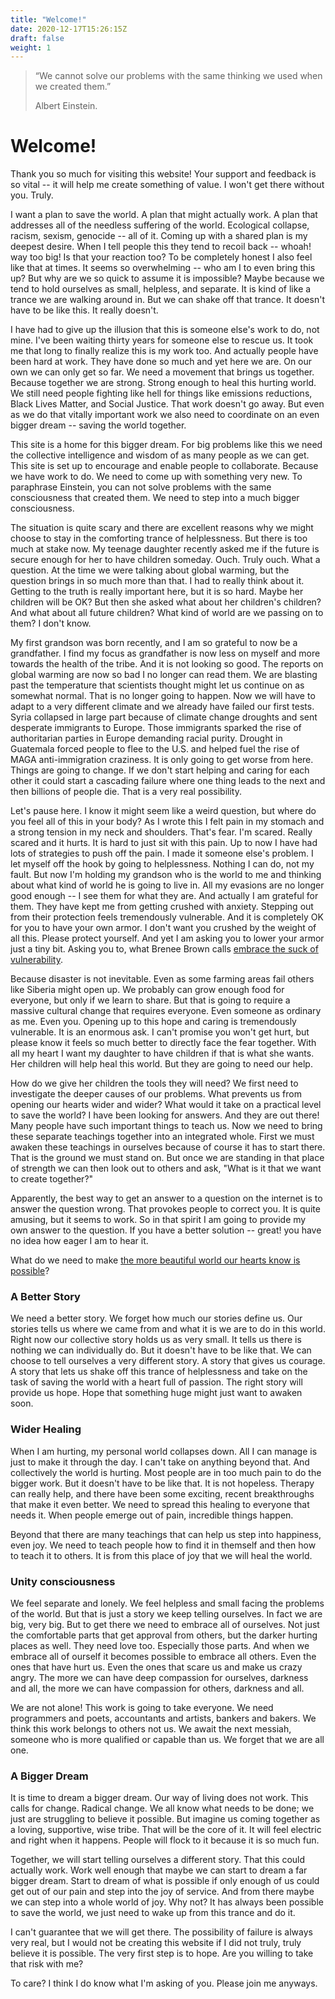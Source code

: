```yaml
---
title: "Welcome!"
date: 2020-12-17T15:26:15Z
draft: false
weight: 1
---
```

> “We cannot solve our problems with the same thinking we used when we created them.”
> 
> Albert Einstein.

# Welcome!

Thank you so much for visiting this website! Your support and feedback is so vital -- it will help me create something of value. I won't get there without you. Truly.

I want a plan to save the world. A plan that might actually work. A plan that addresses all of the needless suffering of the world. Ecological collapse, racism, sexism, genocide -- all of it. Coming up with a shared plan is my deepest desire. When I tell people this they tend to recoil back -- whoah! way too big! Is that your reaction too? To be completely honest I also feel like that at times. It seems so overwhelming -- who am I to even bring this up? But why are we so quick to assume it is impossible? Maybe because we tend to hold ourselves as small, helpless, and separate. It is kind of like a trance we are walking around in. But we can shake off that trance. It doesn't have to be like this. It really doesn't.

I have had to give up the illusion that this is someone else's work to do, not mine. I've been waiting thirty years for someone else to rescue us. It took me that long to finally realize this is my work too. And actually people have been hard at work. They have done so much and yet here we are. On our own we can only get so far. We need a movement that brings us together. Because together we are strong. Strong enough to heal this hurting world. We still need people fighting like hell for things like emissions reductions, Black Lives Matter, and Social Justice. That work doesn't go away. But even as we do that vitally important work we also need to coordinate on an even bigger dream -- saving the world together.  

This site is a home for this bigger dream. For big problems like this we need the collective intelligence and wisdom of as many people as we can get. This site is set up to encourage and enable people to collaborate. Because we have work to do. We need to come up with something very new. To paraphrase Einstein, you can not solve problems with the same consciousness that created them. We need to step into a much bigger consciousness.

The situation is quite scary and there are excellent reasons why we might choose to stay in the comforting trance of helplessness. But there is too much at stake now. My teenage daughter recently asked me if the future is secure enough for her to have children someday. Ouch. Truly ouch. What a question. At the time we were talking about global warming, but the question brings in so much more than that. I had to really think about it. Getting to the truth is really important here, but it is so hard. Maybe her children will be OK? But then she asked what about her children's children? And what about all future children? What kind of world are we passing on to them? I don't know.

My first grandson was born recently, and I am so grateful to now be a grandfather. I find my focus as grandfather is now less on myself and more towards the health of the tribe. And it is not looking so good. The reports on global warming are now so bad I no longer can read them. We are blasting past the temperature that scientists thought might let us continue on as somewhat normal. That is no longer going to happen. Now we will have to adapt to a very different climate and we already have failed our first tests. Syria collapsed in large part because of climate change droughts and sent desperate immigrants to Europe. Those immigrants sparked the rise of authoritarian parties in Europe demanding racial purity. Drought in Guatemala forced people to flee to the U.S. and helped fuel the rise of MAGA anti-immigration craziness. It is only going to get worse from here. Things are going to change. If we don't start helping and caring for each other it could start a cascading failure where one thing leads to the next and then billions of people die. That is a very real possibility.

Let's pause here. I know it might seem like a weird question, but where do you feel all of this in your body? As I wrote this I felt pain in my stomach and a strong tension in my neck and shoulders. That's fear. I'm scared. Really scared and it hurts. It is hard to just sit with this pain. Up to now I have had lots of strategies to push off the pain. I made it someone else's problem. I let myself off the hook by going to helplessness. Nothing I can do, not my fault. But now I'm holding my grandson who is the world to me and thinking about what kind of world he is going to live in. All my evasions are no longer good enough -- I see them for what they are. And actually I am grateful for them. They have kept me from getting crushed with anxiety. Stepping out from their protection feels tremendously vulnerable. And it is completely OK for you to have your own armor. I don't want you crushed by the weight of all this. Please protect yourself. And yet I am asking you to lower your armor just a tiny bit. Asking you to, what Brenee Brown calls [embrace the suck of vulnerability][1].

Because disaster is not inevitable. Even as some farming areas fail others like Siberia might open up. We probably can grow enough food for everyone, but only if we learn to share. But that is going to require a massive cultural change that requires everyone. Even someone as ordinary as me. Even you. Opening up to this hope and caring is tremendously vulnerable. It is an enormous ask. I can't promise you won't get hurt, but please know it feels so much better to directly face the fear together.  With all my heart I want my daughter to have children if that is what she wants. Her children will help heal this world. But they are going to need our help.

How do we give her children the tools they will need? We first need to investigate the deeper causes of our problems. What prevents us from opening our hearts wider and wider? What would it take on a practical level to save the world? I have been looking for answers. And they are out there! Many people have such important things to teach us. Now we need to bring these separate teachings together into an integrated whole. First we must awaken these teachings in ourselves because of course it has to start there. That is the ground we must stand on. But once we are standing in that place of strength we can then look out to others and ask, "What is it that we want to create together?"

Apparently, the best way to get an answer to a question on the internet is to answer the question wrong. That provokes people to correct you. It is quite amusing, but it seems to work. So in that spirit I am going to provide my own answer to the question. If you have a better solution -- great! you have no idea how eager I am to hear it.

What do we need to make [the more beautiful world our hearts know is possible][2]?

### A Better Story

We need a better story. We forget how much our stories define us. Our stories tells us where we came from and what it is we are to do in this world. Right now our collective story holds us as very small. It tells us there is nothing we can individually do. But it doesn't have to be like that. We can choose to tell ourselves a very different story. A story that gives us courage. A story that lets us shake off this trance of helplessness and take on the task of saving the world with a heart full of passion. The right story will provide us hope. Hope that something huge might just want to awaken soon.

### Wider Healing

When I am hurting, my personal world collapses down. All I can manage is just to make it through the day. I can't take on anything beyond that. And collectively the world is hurting. Most people are in too much pain to do the bigger work. But it doesn't have to be like that. It is not hopeless. Therapy can really help, and there have been some exciting, recent breakthroughs that make it even better. We need to spread this healing to everyone that needs it. When people emerge out of pain, incredible things happen.

Beyond that there are many teachings that can help us step into happiness, even joy. We need to teach people how to find it in themself and then how to teach it to others. It is from this place of joy that we will heal the world.

### Unity consciousness

We feel separate and lonely. We feel helpless and small facing the problems of the world. But that is just a story we keep telling ourselves. In fact we are big, very big. But to get there we need to embrace all of ourselves. Not just the comfortable parts that get approval from others, but the darker hurting places as well. They need love too. Especially those parts. And when we embrace all of ourself it becomes possible to embrace all others. Even the ones that have hurt us. Even the ones that scare us and make us crazy angry. The more we can have deep compassion for ourselves, darkness and all, the more we can have compassion for others, darkness and all.

We are not alone! This work is going to take everyone. We need programmers and poets, accountants and artists, bankers and bakers. We think this work belongs to others not us. We await the next messiah, someone who is more qualified or capable than us. We forget that we are all one.

### A Bigger Dream

It is time to dream a bigger dream. Our way of living does not work. This calls for change. Radical change. We all know what needs to be done; we just are struggling to believe it possible. But imagine us coming together as a loving, supportive, wise tribe. That will be the core of it. It will feel electric and right when it happens. People will flock to it because it is so much fun.

Together, we will start telling ourselves a different story. That this could actually work. Work well enough that maybe we can start to dream a far bigger dream. Start to dream of what is possible if only enough of us could get out of our pain and step into the joy of service. And from there maybe we can step into a whole world of joy. Why not? It has always been possible to save the world, we just need to wake up from this trance and do it.

I can't guarantee that we will get there. The possibility of failure is always very real, but I would not be creating this website if I did not truly, truly believe it is possible. The very first step is to hope. Are you willing to take that risk with me?

To care? I think I do know what I'm asking of you. Please join me anyways.

[1]:	https://www.youtube.com/watch?v=jDyeqihHVDY
[2]:	https://charleseisenstein.org/books/the-more-beautiful-world-our-hearts-know-is-possible/